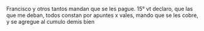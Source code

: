 Francisco y otros tantos mandan que se les pague. 
15° vt declaro, que las que me deban, todos constan por apuntes x 
vales, mando que se les cobre, y se agregue al cumulo demis bien